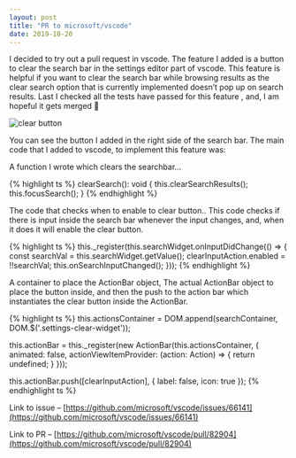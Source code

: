 ```yaml
---
layout: post
title: "PR to microsoft/vscode"
date: 2019-10-20
---
```

I decided to try out a pull request in vscode. The feature I added is a button to clear the search bar in the settings editor part of vscode. This feature is helpful if you want to clear the search bar while browsing results as the clear search option that is currently implemented doesn’t pop up on search results. Last I checked all the tests have passed for this feature , and, I am hopeful it gets merged 🙂

![clear button](https://user-images.githubusercontent.com/35276477/67152162-22dad780-f29f-11e9-978f-792fb9144bb3.png)


You can see the button I added in the right side of the search bar.
The main code that I added to vscode, to implement this feature was:

A function I wrote which clears the searchbar...

{% highlight ts %}
clearSearch(): void {
        this.clearSearchResults();
        this.focusSearch();
}
{% endhighlight %}

The code that checks when to enable to clear button.. This code checks if there is input inside the search bar whenever the input changes, and, when it does it will enable the clear button. 

{% highlight ts %}
this._register(this.searchWidget.onInputDidChange(() => {
    const searchVal = this.searchWidget.getValue();
    clearInputAction.enabled = !!searchVal;
    this.onSearchInputChanged();
}));
{% endhighlight %}

A container to place the ActionBar object, The actual ActionBar object to place the button inside, and then the push to the action bar which instantiates the clear button inside the ActionBar.

{% highlight ts %}
this.actionsContainer = DOM.append(searchContainer, DOM.$('.settings-clear-widget'));
 
this.actionBar = this._register(new ActionBar(this.actionsContainer, {
    animated: false,
    actionViewItemProvider: (action: Action) => { return undefined; }
}));
 
this.actionBar.push([clearInputAction], { label: false, icon: true });
{% endhighlight ts %}

Link to issue – [https://github.com/microsoft/vscode/issues/66141](https://github.com/microsoft/vscode/issues/66141)

Link to PR – [https://github.com/microsoft/vscode/pull/82904](https://github.com/microsoft/vscode/pull/82904)
